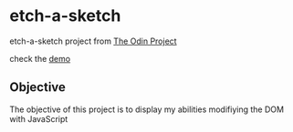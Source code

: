 # etch-a-sketch

etch-a-sketch project from [The Odin Project](https://www.theodinproject.com/paths/foundations/courses/foundations/lessons/etch-a-sketch-project)

check the [demo](https://emmacornio.github.io/etch-a-sketch/)

## Objective

The objective of this project is to display my abilities modifiying the DOM
with JavaScript
